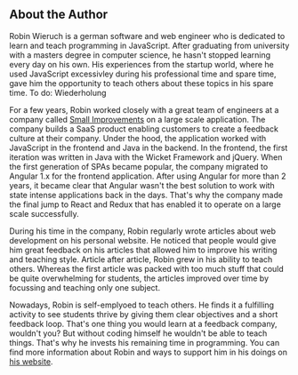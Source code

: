## About the Author

Robin Wieruch is a german software and web engineer who is dedicated to learn and teach programming in JavaScript. After graduating from university with a masters degree in computer science, he hasn't stopped learning every day on his own. His experiences from the startup world, where he used JavaScript excessivley during his professional time and spare time, gave him the opportunity to teach others about these topics in his spare time. To do: Wiederholung

For a few years, Robin worked closely with a great team of engineers at a company called [Small Improvements](https://www.small-improvements.com/) on a large scale application. The company builds a SaaS product enabling customers to create a feedback culture at their company. Under the hood, the application worked with JavaScript in the frontend and Java in the backend. In the frontend, the first iteration was written in Java with the Wicket Framework and jQuery. When the first generation of SPAs became popular, the company migrated to Angular 1.x for the frontend application. After using Angular for more than 2 years, it became clear that Angular wasn't the best solution to work with state intense applications back in the days. That's why the company made the final jump to React and Redux that has enabled it to operate on a large scale successfully.

During his time in the company, Robin regularly wrote articles about web development on his personal website. He noticed that people would give him great feedback on his articles that allowed him to improve his writing and teaching style. Article after article, Robin grew in his ability to teach others. Whereas the first article was packed with too much stuff that could be quite overwhelming for students, the articles improved over time by focussing and teaching only one subject.

Nowadays, Robin is self-emplyoed to teach others. He finds it a fulfilling activity to see students thrive by giving them clear objectives and a short feedback loop. That's one thing you would learn at a feedback company, wouldn't you? But without coding himself he wouldn't be able to teach things. That's why he invests his remaining time in programming. You can find more information about Robin and ways to support him in his doings on [his website](https://www.robinwieruch.de/about/).